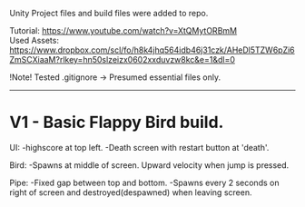 Unity Project files and build files were added to repo.

Tutorial: https://www.youtube.com/watch?v=XtQMytORBmM <br>
Used Assets: https://www.dropbox.com/scl/fo/h8k4jhq564idb46j31czk/AHeDl5TZW6pZi6ZmSCXiaaM?rlkey=hn50slzeizx0602xxduvzw8kc&e=1&dl=0

!Note!
Tested .gitignore -> Presumed essential files only.

---

# V1 - Basic Flappy Bird build.
UI:
-highscore at top left.
-Death screen with restart button at 'death'.

Bird:
-Spawns at middle of screen. Upward velocity when jump is pressed.

Pipe:
-Fixed gap between top and bottom.
-Spawns every 2 seconds on right of screen and destroyed(despawned) when leaving screen.
